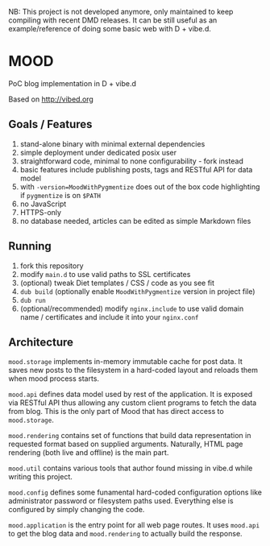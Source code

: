 NB: This project is not developed anymore, only maintained to keep compiling
with recent DMD releases. It can be still useful as an example/reference of
doing some basic web with D + vibe.d.

# MOOD
PoC blog implementation in D + vibe.d

Based on http://vibed.org

## Goals / Features

1. stand-alone binary with minimal external dependencies
2. simple deployment under dedicated posix user
3. straightforward code, minimal to none configurability - fork instead
4. basic features include publishing posts, tags and RESTful API for data model
5. with `-version=MoodWithPygmentize` does out of the box code highlighting if `pygmentize` is on `$PATH`
6. no JavaScript
7. HTTPS-only
8. no database needed, articles can be edited as simple Markdown files

## Running

1. fork this repository
2. modify `main.d` to use valid paths to SSL certificates
3. (optional) tweak Diet templates / CSS / code as you see fit
4. `dub build` (optionally enable `MoodWithPygmentize` version in project file)
5. `dub run`
6. (optional/recommended) modify `nginx.include` to use valid domain name / certificates and include it into your `nginx.conf`

## Architecture

`mood.storage` implements in-memory immutable cache for post data. It saves new posts to
the filesystem in a hard-coded layout and reloads them when mood process starts.

`mood.api` defines data model used by rest of the application. It is exposed via RESTful
API thus allowing any custom client programs to fetch the data from blog. This is the only
part of Mood that has direct access to `mood.storage`.

`mood.rendering` contains set of functions that build data representation in requested format
based on supplied arguments. Naturally, HTML page rendering (both live and offline) is the main
part.

`mood.util` contains various tools that author found missing in vibe.d while writing this project.

`mood.config` defines some funamental hard-coded configuration options like administrator password
or filesystem paths used. Everything else is configured by simply changing the code.

`mood.application` is the entry point for all web page routes. It uses `mood.api` to get the blog data
and `mood.rendering` to actually build the response.

